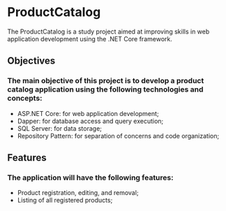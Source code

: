 # ProductCatalog
The ProductCatalog is a study project aimed at improving skills in web application development using the .NET Core framework.

## Objectives
### The main objective of this project is to develop a product catalog application using the following technologies and concepts:

* ASP.NET Core: for web application development;
* Dapper: for database access and query execution;
* SQL Server: for data storage;
* Repository Pattern: for separation of concerns and code organization;

## Features
### The application will have the following features:

* Product registration, editing, and removal;
* Listing of all registered products;




